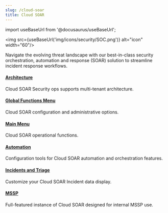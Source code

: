 ```yaml
---
slug: /cloud-soar
title: Cloud SOAR
---
```


import useBaseUrl from '@docusaurus/useBaseUrl';

<img src={useBaseUrl('img/icons/security/SOC.png')} alt="icon" width="60"/>

Navigate the evolving threat landscape with our best-in-class security orchestration, automation and response (SOAR) solution to streamline incident response workflows.

<div className="box-wrapper" markdown="1">
<div className="box smallbox1 card">
  <div className="container">
  <h4><a href="/docs/cloud-soar/architecture">Architecture</a></h4>
  <p>Cloud SOAR Security ops supports multi-tenant architecture.</p>
  </div>
</div>
<div className="box smallbox2 card">
  <div className="container">
  <h4><a href="/docs/cloud-soar/global-functions-menu">Global Functions Menu</a></h4>
  <p>Cloud SOAR configuration and administrative options.</p>
  </div>
</div>
<div className="box smallbox3 card">
  <div className="container">
  <h4><a href="/docs/cloud-soar/main-menu">Main Menu</a></h4>
  <p>Cloud SOAR operational functions.</p>
  </div>
</div>
<div className="box smallbox4 card">
  <div className="container">
  <h4><a href="/docs/cloud-soar/automation">Automation</a></h4>
  <p>Configuration tools for Cloud SOAR automation and orchestration features.</p>
  </div>
</div>
<div className="box smallbox5 card">
  <div className="container">
  <h4><a href="/docs/cloud-soar/incidents-triage">Incidents and Triage</a></h4>
  <p>Customize your Cloud SOAR Incident data display.</p>
  </div>
</div>
<div className="box smallbox6 card">
  <div className="container">
  <h4><a href="/docs/cloud-soar/mssp">MSSP</a></h4>
  <p>Full-featured instance of Cloud SOAR designed for internal MSSP use.</p>
  </div>
</div>
</div>
